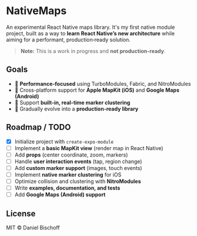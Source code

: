 # NativeMaps

An experimental React Native maps library. It's my first native module project, built as a way to **learn React Native’s new architecture** while aiming for a performant, production‑ready solution.

> **Note:** This is a work in progress and **not production-ready**.

## Goals

- 🚀 **Performance-focused** using TurboModules, Fabric, and NitroModules
- 🍏 Cross-platform support for **Apple MapKit (iOS)** and **Google Maps (Android)**
- 📍 Support **built-in, real-time marker clustering**
- 🔌 Gradually evolve into a **production-ready library**

## Roadmap / TODO

- [x] Initialize project with `create-expo-module`
- [ ] Implement a **basic MapKit view** (render map in React Native)
- [ ] Add **props** (center coordinate, zoom, markers)
- [ ] Handle **user interaction events** (tap, region change)
- [ ] Add **custom marker support** (images, touch events)
- [ ] Implement **native marker clustering** for iOS
- [ ] Optimize collision and clustering with **NitroModules**
- [ ] Write **examples, documentation, and tests**
- [ ] Add **Google Maps (Android) support**

## License

MIT © Daniel Bischoff
